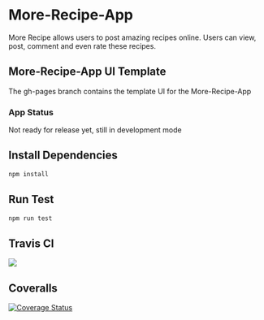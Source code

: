 # More-Recipe-App
More Recipe allows users to post amazing recipes online. Users can view, post, comment and even rate these recipes.
## More-Recipe-App UI Template
The gh-pages branch contains the template UI for the More-Recipe-App
### App Status
Not ready for release yet, still in development mode
## Install Dependencies
```bash
npm install 
```
## Run Test
```bash
npm run test
```

## Travis CI 
<img src="https://travis-ci.org/Dammyy/More-Recipes.svg?branch=master"></img>

## Coveralls 
<a href='https://coveralls.io/github/Dammyy/More-Recipes?branch=server-side'><img src='https://coveralls.io/repos/github/Dammyy/More-Recipes/badge.svg?branch=server-side' alt='Coverage Status' /></a>


